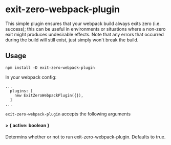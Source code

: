 # exit-zero-webpack-plugin

This simple plugin ensures that your webpack build always exits zero (i.e. success); this can be useful in environments or situations where a non-zero exit might produces undesirable effects. Note that any errors that occurred during the build will still exist, just simply won't break the build.

## Usage

```
npm install -D exit-zero-webpack-plugin
```

In your webpack config:
```
...
  plugins: [
    new ExitZeroWebpackPlugin({}),
  ]
...
```

`exit-zero-webpack-plugin` accepts the following arguments

#### > { active: boolean }

Determins whether or not to run exit-zero-webpack-plugin. Defaults to true.
